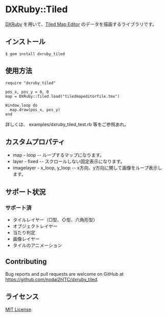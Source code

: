 # DXRuby::Tiled

[DXRuby](http://dxruby.osdn.jp/) を用いて、[Tiled Map Editor](http://www.mapeditor.org/) のデータを描画するライブラリです。


## インストール

    $ gem install dxruby_tiled

## 使用方法

    require "dxruby_tiled"
    
    pos_x, pos_y = 0, 0
    map = DXRuby::Tiled.load("tiledmapeditorfile.tmx")
    
    Window.loop do
      map.draw(pos_x, pos_y)
    end

詳しくは、 examples/dxruby_tiled_test.rb 等をご参照あれ。

## カスタムプロパティ

- map - loop
-- ループするマップになります。
- layer - fixed
-- スクロールしない固定表示になります。
- imagelayer - x_loop, y_loop
-- x方向、y方向に関して画像をループ表示します。

## サポート状況

### サポート済

- タイルレイヤー（□型、◇型、六角形型）
- オブジェクトレイヤー
- 当たり判定
- 画像レイヤー
- タイルのアニメーション

## Contributing

Bug reports and pull requests are welcome on GitHub at https://github.com/nodai2hITC/dxruby_tiled.

## ライセンス

[MIT License](http://opensource.org/licenses/MIT).

